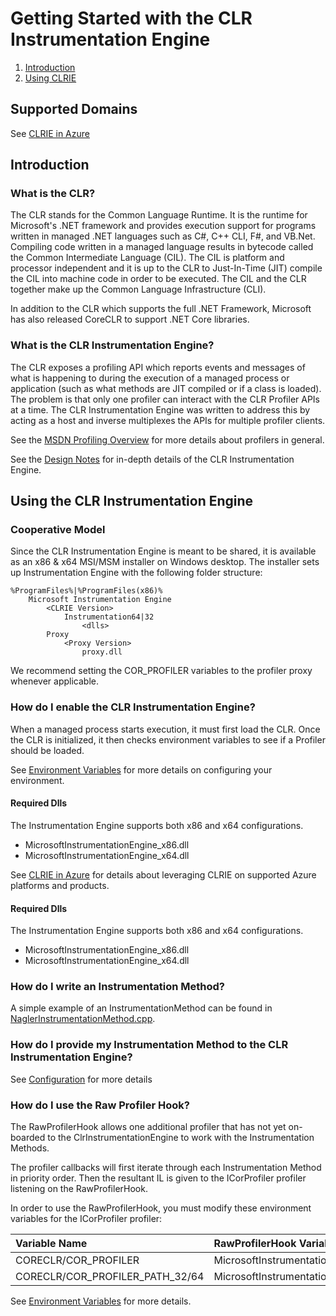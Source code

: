 # Getting Started with the CLR Instrumentation Engine

1. [Introduction](#introduction)
2. [Using CLRIE](#using-clrie)

## Supported Domains

See [CLRIE in Azure](scenarios/azure.md)

## Introduction <a name="introduction" />

### What is the CLR?

The CLR stands for the Common Language Runtime. It is the runtime for Microsoft's .NET framework and provides execution support for programs
written in managed .NET languages such as C#, C++ CLI, F#, and VB.Net. Compiling code written in a managed language results in bytecode called
the Common Intermediate Language (CIL). The CIL is platform and processor independent and it is up to the CLR to Just-In-Time (JIT) compile the
CIL into machine code in order to be executed. The CIL and the CLR together make up the Common Language Infrastructure (CLI).

In addition to the CLR which supports the full .NET Framework, Microsoft has also released CoreCLR to support .NET Core libraries.

### What is the CLR Instrumentation Engine?

The CLR exposes a profiling API which reports events and messages of what is happening to during the execution of a managed process or
application (such as what methods are JIT compiled or if a class is loaded). The problem is that only one profiler can interact with the CLR
Profiler APIs at a time. The CLR Instrumentation Engine was written to address this by acting as a host and inverse multiplexes the APIs for
multiple profiler clients.

See the [MSDN Profiling Overview](https://docs.microsoft.com/dotnet/framework/unmanaged-api/profiling/profiling-overview) for more details
about profilers in general.

See the [Design Notes](../DESIGN-NOTES.md) for in-depth details of the CLR Instrumentation Engine.

## Using the CLR Instrumentation Engine <a name="using-clrie" />

### Cooperative Model

Since the CLR Instrumentation Engine is meant to be shared, it is available as an x86 & x64 MSI/MSM installer on Windows desktop. The installer
sets up Instrumentation Engine with the following folder structure:

```
%ProgramFiles%|%ProgramFiles(x86)%
    Microsoft Instrumentation Engine
        <CLRIE Version>
            Instrumentation64|32
                <dlls>
        Proxy
            <Proxy Version>
                proxy.dll
```

We recommend setting the COR_PROFILER variables to the profiler proxy whenever applicable.

### How do I enable the CLR Instrumentation Engine?

When a managed process starts execution, it must first load the CLR. Once the CLR is initialized, it then checks environment variables to see
if a Profiler should be loaded.

See [Environment Variables](environment_variables.md) for more details on configuring your environment.

#### Required Dlls
The Instrumentation Engine supports both x86 and x64 configurations.

* MicrosoftInstrumentationEngine_x86.dll
* MicrosoftInstrumentationEngine_x64.dll

See [CLRIE in Azure](scenarios/azure.md) for details about leveraging CLRIE on supported Azure platforms and products.

#### Required Dlls
The Instrumentation Engine supports both x86 and x64 configurations.

* MicrosoftInstrumentationEngine_x86.dll
* MicrosoftInstrumentationEngine_x64.dll

### How do I write an Instrumentation Method?

A simple example of an InstrumentationMethod can be found in
[NaglerInstrumentationMethod.cpp](../tests/InstrEngineTests/NaglerInstrumentationMethod/NaglerInstrumentationMethod.cpp).

### How do I provide my Instrumentation Method to the CLR Instrumentation Engine?

See [Configuration](configuration.md) for more details

### How do I use the Raw Profiler Hook?

The RawProfilerHook allows one additional profiler that has not yet on-boarded to the ClrInstrumentationEngine to work with the Instrumentation Methods.

The profiler callbacks will first iterate through each Instrumentation Method in priority order. Then the resultant IL is given to the ICorProfiler profiler listening on the RawProfilerHook.

In order to use the RawProfilerHook, you must modify these environment variables for the ICorProfiler profiler:

Variable Name|RawProfilerHook Variable Name 
:-|:-
CORECLR/COR_PROFILER|MicrosoftInstrumentationEngine_RawProfilerHook
CORECLR/COR_PROFILER_PATH_32/64|MicrosoftInstrumentationEngine_RawProfilerHookPath_32/64

See [Environment Variables](environment_variables.md) for more details.